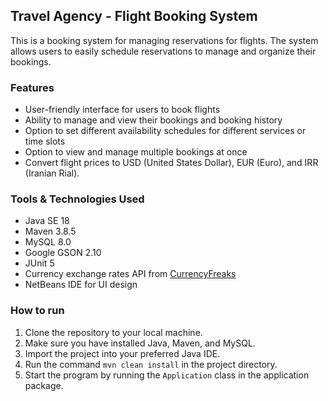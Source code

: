 ## **Travel Agency - Flight Booking System**
This is a booking system for managing reservations for flights.
The system allows users to easily schedule reservations to manage and organize their bookings.

### **Features**
- User-friendly interface for users to book flights
- Ability to manage and view their bookings and booking history
- Option to set different availability schedules for different services or time slots
- Option to view and manage multiple bookings at once
- Convert flight prices to USD (United States Dollar), EUR (Euro), and IRR (Iranian Rial).

### **Tools & Technologies Used**

- Java SE 18
- Maven 3.8.5
- MySQL 8.0
- Google GSON 2.10
- JUnit 5
- Currency exchange rates API from [CurrencyFreaks](https://currencyfreaks.com/)
- NetBeans IDE for UI design


### **How to run**
1. Clone the repository to your local machine.
2. Make sure you have installed Java, Maven, and MySQL.
3. Import the project into your preferred Java IDE.
4. Run the command `mvn clean install` in the project directory.
5. Start the program by running the `Application` class in the application package.
